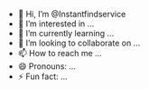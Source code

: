 - 👋 Hi, I’m @Instantfindservice
- 👀 I’m interested in ...
- 🌱 I’m currently learning ...
- 💞️ I’m looking to collaborate on ...
- 📫 How to reach me ...
- 😄 Pronouns: ...
- ⚡ Fun fact: ...

<!---
Instantfindservice/Instantfindservice is a ✨ special ✨ repository because its `README.md` (this file) appears on your GitHub profile.
You can click the Preview link to take a look at your changes.
--->
